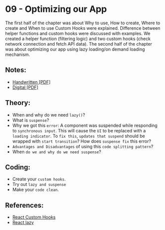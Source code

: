 # 09 - Optimizing our App

The first half of the chapter was about Why to use, How to create, Where to create and When to use Custom Hooks were explained. Difference between helper functions and custom hooks were discussed with examples. We created a helper function (filtering logic) and two custom hooks (check network connection and fetch API data). The second half of the chapter was about optimizing our app using lazy loading/on demand loading mechanism.

## Notes:

- [Handwritten [PDF]](https://github.com/deltanode/react-playground/blob/main/00-React-Notes/Chapter%2009%20-%20Optimizing%20our%20App%20%20-%20HandWritten%20Notes.pdf)
- [Digital [PDF]](https://github.com/deltanode/react-playground/blob/main/00-React-Notes/Chapter%2009%20-%20Optimizing%20our%20App%20-%20Digital%20Notes.pdf)

## Theory:

- When and why do we need `lazy()`?
- What is `suspense`?
- Why we got this `error`: A component was suspended while responding to `synchronous input`. This will cause the `UI` to be replaced with a `loading indicator`. To `fix this`, `updates that suspend` should be wrapped with `start transition`? How does `suspense fix` this error?
- `Advantages and Disadvantages` of using this `code splitting pattern`?
- When `do we and why do we need suspense`?

## Coding:

- Create your `custom hooks`.
- Try out `lazy and suspense`
- Make your `code clean`.

## References:

- [React Custom Hooks](https://reactjs.org/docs/hooks-custom.html)
- [React lazy](https://beta.reactjs.org/reference/react/lazy)
